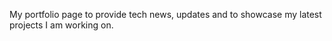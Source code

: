 
My portfolio page to provide tech news, updates and to showcase my latest projects I am working on.
